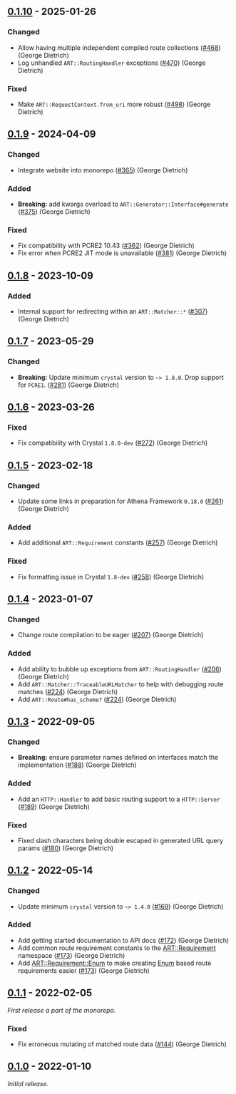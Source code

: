 ## [0.1.10] - 2025-01-26

### Changed

- Allow having multiple independent compiled route collections ([#468](https://github.com/athena-framework/athena/pull/468)) (George Dietrich)
- Log unhandled `ART::RoutingHandler` exceptions ([#470](https://github.com/athena-framework/athena/pull/470)) (George Dietrich)

### Fixed

- Make `ART::RequestContext.from_uri` more robust ([#498](https://github.com/athena-framework/athena/pull/498)) (George Dietrich)

## [0.1.9] - 2024-04-09

### Changed

- Integrate website into monorepo ([#365](https://github.com/athena-framework/athena/pull/365)) (George Dietrich)

### Added

- **Breaking:** add kwargs overload to `ART::Generator::Interface#generate` ([#375](https://github.com/athena-framework/athena/pull/375)) (George Dietrich)

### Fixed

- Fix compatibility with PCRE2 10.43 ([#362](https://github.com/athena-framework/athena/pull/362)) (George Dietrich)
- Fix error when PCRE2 JIT mode is unavailable ([#381](https://github.com/athena-framework/athena/pull/381)) (George Dietrich)

## [0.1.8] - 2023-10-09

### Added

- Internal support for redirecting within an `ART::Matcher::*` ([#307](https://github.com/athena-framework/athena/pull/307)) (George Dietrich)

## [0.1.7] - 2023-05-29

### Changed

- **Breaking:** Update minimum `crystal` version to `~> 1.8.0`. Drop support for `PCRE1`. ([#281](https://github.com/athena-framework/athena/pull/281)) (George Dietrich)

## [0.1.6] - 2023-03-26

### Fixed

- Fix compatibility with Crystal `1.8.0-dev` ([#272](https://github.com/athena-framework/athena/pull/272)) (George Dietrich)

## [0.1.5] - 2023-02-18

### Changed

- Update some links in preparation for Athena Framework `0.18.0` ([#261](https://github.com/athena-framework/athena/pull/261)) (George Dietrich)

### Added

- Add additional `ART::Requirement` constants ([#257](https://github.com/athena-framework/athena/pull/257)) (George Dietrich)

### Fixed

- Fix formatting issue in Crystal `1.8-dev` ([#258](https://github.com/athena-framework/athena/pull/258)) (George Dietrich)

## [0.1.4] - 2023-01-07

### Changed

- Change route compilation to be eager ([#207](https://github.com/athena-framework/athena/pull/207)) (George Dietrich)

### Added

- Add ability to bubble up exceptions from `ART::RoutingHandler` ([#206](https://github.com/athena-framework/athena/pull/206)) (George Dietrich)
- Add `ART::Matcher::TraceableURLMatcher` to help with debugging route matches ([#224](https://github.com/athena-framework/athena/pull/224)) (George Dietrich)
- Add `ART::Route#has_scheme?` ([#224](https://github.com/athena-framework/athena/pull/224)) (George Dietrich)

## [0.1.3] - 2022-09-05

### Changed

- **Breaking:** ensure parameter names defined on interfaces match the implementation ([#188](https://github.com/athena-framework/athena/pull/188)) (George Dietrich)

### Added

- Add an `HTTP::Handler` to add basic routing support to a `HTTP::Server` ([#189](https://github.com/athena-framework/athena/pull/189)) (George Dietrich)

### Fixed

- Fixed slash characters being double escaped in generated URL query params ([#180](https://github.com/athena-framework/athena/pull/180)) (George Dietrich)

## [0.1.2] - 2022-05-14

### Changed

- Update minimum `crystal` version to `~> 1.4.0` ([#169](https://github.com/athena-framework/athena/pull/169)) (George Dietrich)

### Added

- Add getting started documentation to API docs ([#172](https://github.com/athena-framework/athena/pull/172)) (George Dietrich)
- Add common route requirement constants to the [ART::Requirement](https://athenaframework.org/Routing/Requirement/) namespace ([#173](https://github.com/athena-framework/athena/pull/173)) (George Dietrich)
- Add [ART::Requirement::Enum](https://athenaframework.org/Routing/Requirement/Enum/) to make creating [Enum](https://crystal-lang.org/api/Enum.html) based route requirements easier ([#173](https://github.com/athena-framework/athena/pull/173)) (George Dietrich)

## [0.1.1] - 2022-02-05

_First release a part of the monorepo._

### Fixed

- Fix erroneous mutating of matched route data ([#144](https://github.com/athena-framework/athena/pull/144)) (George Dietrich)

## [0.1.0] - 2022-01-10

_Initial release._

[0.1.10]: https://github.com/athena-framework/routing/releases/tag/v0.1.10
[0.1.9]: https://github.com/athena-framework/routing/releases/tag/v0.1.9
[0.1.8]: https://github.com/athena-framework/routing/releases/tag/v0.1.8
[0.1.7]: https://github.com/athena-framework/routing/releases/tag/v0.1.7
[0.1.6]: https://github.com/athena-framework/routing/releases/tag/v0.1.6
[0.1.5]: https://github.com/athena-framework/routing/releases/tag/v0.1.5
[0.1.4]: https://github.com/athena-framework/routing/releases/tag/v0.1.4
[0.1.3]: https://github.com/athena-framework/routing/releases/tag/v0.1.3
[0.1.2]: https://github.com/athena-framework/routing/releases/tag/v0.1.2
[0.1.1]: https://github.com/athena-framework/routing/releases/tag/v0.1.1
[0.1.0]: https://github.com/athena-framework/routing/releases/tag/v0.1.0
